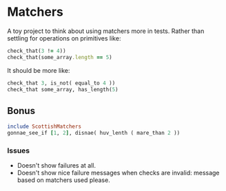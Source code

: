 # Matchers

A toy project to think about using matchers more in tests. Rather than settling for operations on primitives like:

``` ruby
check_that(3 != 4))
check_that(some_array.length == 5)
```

It should be more like:

```ruby
check_that 3, is_not( equal_to 4 ))
check_that some_array, has_length(5)
```

## Bonus

```ruby
include ScottishMatchers
gonnae_see_if [1, 2], disnae( huv_lenth ( mare_than 2 ))
```

### Issues

* Doesn't show failures at all.
* Doesn't show nice failure messages when checks are invalid: message based on matchers used please.
